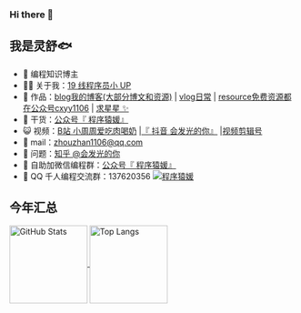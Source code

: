 ### Hi there 👋

<!--
**zhouzhan1106/zhouzhan1106** is a ✨ _special_ ✨ repository because its `README.md` (this file) appears on your GitHub profile.

Here are some ideas to get you started:

- 🔭 I’m currently working on ...
- 🌱 I’m currently learning ...
- 👯 I’m looking to collaborate on ...
- 🤔 I’m looking for help with ...
- 💬 Ask me about ...
- 📫 How to reach me: ...
- 😄 Pronouns: ...
- ⚡ Fun fact: ...
-->
## 我是灵舒🐟
- 🐧 编程知识博主
- 👨‍💻 关于我：<a href="https://space.bilibili.com/451551665" target="_blank">19 线程序员小 UP</a>
- 🏡 作品：<a href="https://blog.csdn.net/RONNIE_Zz" target="_blank">blog我的博客(大部分博文和资源)</a> | <a href="https://www.douyin.com/user/MS4wLjABAAAAm2BN913ma0vwUkt5-h_XSQ6PebX4zZLZ5MBR2LelS_c" target="_blank">vlog日常</a> | <a href="https://www.cnblogs.com/zhou1106/gallery/image/406245.html" target="_blank">resource免费资源都在公众号cxyy1106</a> | <a href="https://github.com/zhouzhan1106" target="_blank">求星星 ✨</a>
- 🌱 干货：<a href="https://images.cnblogs.com/cnblogs_com/zhou1106/1804028/o_220210145838_%E5%BE%AE%E4%BF%A1%E5%85%AC%E4%BC%97%E5%8F%B7.jpg" target="_blank">公众号『 程序猿媛』</a>
- 😺 视频：<a href="https://space.bilibili.com/451551665" target="_blank">B站 小周周爱吃肉喝奶</a> |<a href="https://images.cnblogs.com/cnblogs_com/zhou1106/1804028/o_220210155010_%E6%8A%96%E9%9F%B3.jpg" target="_blank">『 抖音 会发光的你』</a> |<a href="https://media.om.qq.com/author?id=M5oBSdwif4T6seWndAFI4NZA0" target="_blank">视频剪辑号</a>
- 💬 mail：zhouzhan1106@qq.com
- 🤔 问题：<a href="https://www.zhihu.com/people/zhouzhan1106" target="_blank">知乎 @会发光的你</a>
- 👭 自助加微信编程群：<a target="_blank" href="https://images.cnblogs.com/cnblogs_com/zhou1106/1804028/o_220210145838_%E5%BE%AE%E4%BF%A1%E5%85%AC%E4%BC%97%E5%8F%B7.jpg">公众号『 程序猿媛』</a>
- 👬 QQ 千人编程交流群：137620356 <a target="_blank" href="https://qm.qq.com/cgi-bin/qm/qr?k=uEngWPKM1BesuUlRH2e86AoDorOSn70t&jump_from=webapi"><img border="0" src="https://pub.idqqimg.com/wpa/images/group.png" alt="程序猿媛" title="程序猿媛"></a>
## 今年汇总 
<a href="https://github.com/zhouzhan1106">

  <img align="center" height="137px" alt="GitHub Stats" src="https://github-readme-stats.vercel.app/api?username=zhouzhan1106&hide_title=true&hide_border=true&show_icons=true&include_all_commits=true&line_height=21&bg_color=0,EC6C6C,FFD479,FFFC79,73FA79&theme=graywhite&locale=cn" />

</a>

<a href="https://github.com/zhouzhan1106">
  <img align="center" height="137px" alt="Top Langs" src="https://github-readme-stats.vercel.app/api/top-langs/?username=zhouzhan1106&hide_title=true&hide_border=true&layout=compact&bg_color=0,73FA79,73FDFF,D783FF&theme=graywhite&locale=cn" />
</a>
